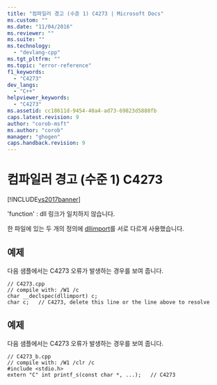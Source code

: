```yaml
---
title: "컴파일러 경고 (수준 1) C4273 | Microsoft Docs"
ms.custom: ""
ms.date: "11/04/2016"
ms.reviewer: ""
ms.suite: ""
ms.technology: 
  - "devlang-cpp"
ms.tgt_pltfrm: ""
ms.topic: "error-reference"
f1_keywords: 
  - "C4273"
dev_langs: 
  - "C++"
helpviewer_keywords: 
  - "C4273"
ms.assetid: cc18611d-9454-40a4-ad73-69823d5888fb
caps.latest.revision: 9
author: "corob-msft"
ms.author: "corob"
manager: "ghogen"
caps.handback.revision: 9
---
```

# 컴파일러 경고 (수준 1) C4273
[!INCLUDE[vs2017banner](../../assembler/inline/includes/vs2017banner.md)]

'function' : dll 링크가 일치하지 않습니다.  
  
 한 파일에 있는 두 개의 정의에 [dllimport](../../cpp/dllexport-dllimport.md)를 서로 다르게 사용했습니다.  
  
## 예제  
 다음 샘플에서는 C4273 오류가 발생하는 경우를 보여 줍니다.  
  
```  
// C4273.cpp  
// compile with: /W1 /c  
char __declspec(dllimport) c;  
char c;   // C4273, delete this line or the line above to resolve  
```  
  
## 예제  
 다음 샘플에서는 C4273 오류가 발생하는 경우를 보여 줍니다.  
  
```  
// C4273_b.cpp  
// compile with: /W1 /clr /c  
#include <stdio.h>  
extern "C" int printf_s(const char *, ...);   // C4273  
```